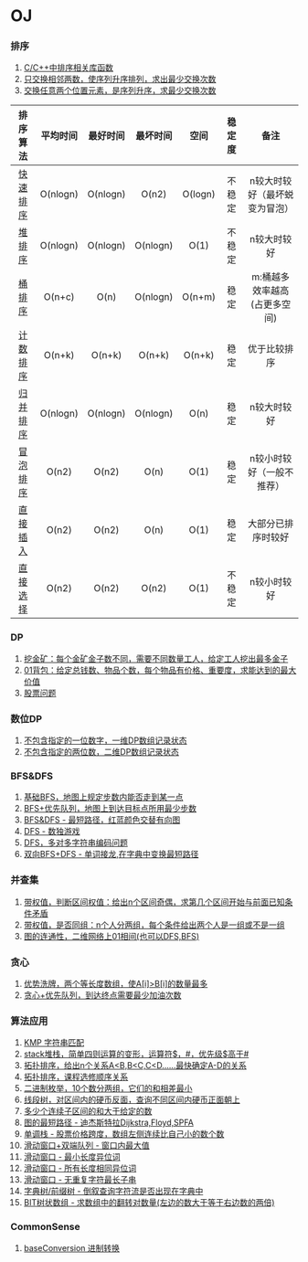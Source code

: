 # OJ

### 排序
1. [C/C++中排序相关库函数](src/sort/sort.md)
2. [只交换相邻两数，使序列升序排列，求出最少交换次数](src/sort/miniSwapCount1.cpp)
3. [交换任意两个位置元素，是序列升序，求最少交换次数](src/sort/miniSwapCount2.cpp)

|               排序算法               | 平均时间 | 最好时间 | 最坏时间 |  空间   | 稳定度 |             备注              |
| :----------------------------------: | :------: | :------: | :------: | :-----: | :----: | :---------------------------: |
|   [快速排序](src/sort/quickSort.c)   | O(nlogn) | O(nlogn) |  O(n2)   | O(logn) | 不稳定 | n较大时较好（最坏蜕变为冒泡） |
|    [堆排序](src/sort/heapSort.c)     | O(nlogn) | O(nlogn) | O(nlogn) |  O(1)   | 不稳定 |          n较大时较好          |
|  [桶排序](src/sort/bucketSort.cpp)   |  O(n+c)  |   O(n)   | O(nlogn) | O(n+m)  |  稳定  | m:桶越多效率越高(占更多空间)  |
|  [计数排序](src/sort/countSort.c)    |  O(n+k)  |  O(n+k)  |  O(n+k)  | O(n+k)  |  稳定  |         优于比较排序          |
|   [归并排序](src/sort/mergeSort.c)   | O(nlogn) | O(nlogn) | O(nlogn) |  O(n)   |  稳定  |          n较大时较好          |
|  [冒泡排序](src/sort/bubbleSort.c)   |  O(n2)   |  O(n2)   |   O(n)   |  O(1)   |  稳定  |   n较小时较好（一般不推荐）   |
| [直接插入](src/sort/InsertionSort.c) |  O(n2)   |  O(n2)   |   O(n)   |  O(1)   |  稳定  |      大部分已排序时较好       |
| [直接选择](src/sort/selectionSort.c) |  O(n2)   |  O(n2)   |  O(n2)   |  O(1)   | 不稳定 |          n较小时较好          |

### DP
1. [挖金矿：每个金矿金子数不同，需要不同数量工人，给定工人挖出最多金子](src/DP/maxGold.c)
2. [01背包：给定总钱数、物品个数，每个物品有价格、重要度，求能达到的最大价值](src/DP/maxValue.cpp)
3. [股票问题](src/DP/sharesProblem.cpp)

### 数位DP
1. [不包含指定的一位数字，一维DP数组记录状态](src/DigitDp/simple1D.c)
2. [不包含指定的两位数，二维DP数组记录状态](src/DigitDp/continuousNum2D.cpp)

### BFS&DFS
1. [基础BFS，地图上规定步数内能否走到某一点](src/BFS&DFS/simpleBFS.cpp)
2. [BFS+优先队列，地图上到达目标点所用最少步数](src/BFS&DFS/BFS_PriorityQueue.cpp)
3. [BFS&DFS - 最短路径，红蓝颜色交替有向图](src/BFS&DFS/shortestAlternatingPath.cpp)
4. [DFS - 数独游戏](src/BFS&DFS/sudoku.cpp)
5. [DFS，多对多字符串编码问题](src/BFS&DFS/decode.cpp)
6. [双向BFS+DFS - 单词接龙,在字典中变换最短路径](src/BFS&DFS/findLadders.cpp)

### 并查集
1. [带权值，判断区间权值：给出n个区间奇偶，求第几个区间开始与前面已知条件矛盾](src/DSU/rangeOddOrEven.cpp)
2. [带权值，是否同组：n个人分两组，每个条件给出两个人是一组或不是一组](src/DSU/whichTeamAB.cpp)
3. [图的连通性，二维网络上01相间(也可以DFS,BFS)](src/DSU/islandsNum.cpp)

### 贪心
1. [优势洗牌，两个等长度数组，使A[i]>B[i]的数量最多](src/greedy/advantageCount.cpp)
2. [贪心+优先队列，到达终点需要最少加油次数](src/greedy/miniFuelStop.cpp)

### 算法应用
1. [KMP 字符串匹配](src/Algorithm/strStr.cpp)
2. [stack堆栈，简单四则运算的变形，运算符$，#，优先级$高于#](src/Algorithm/simpleArithmetic.c)
3. [拓扑排序，给出n个关系A<B,B<C,C<D……最快确定A-D的关系](src/Algorithm/topologySort.cpp)
4. [拓扑排序，课程选修顺序关系](src/Algorithm/courseOrder.cpp)
5. [二进制枚举，10个数分两组，它们的和相差最小](src/Algorithm/binaryEnumeration.c)
6. [线段树，对区间内的硬币反面，查询不同区间内硬币正面朝上](src/Algorithm/segementTree.cpp)
7. [多少个连续子区间的和大于给定的数](src/Algorithm/continuousSumNum.cpp)
8. [图的最短路径 - 迪杰斯特拉Dijkstra,Floyd,SPFA](src/Algorithm/networkDelayTime.cpp)
9. [单调栈 - 股票价格跨度，数组左侧连续比自己小的数个数](src/Algorithm/StockSpanner.cpp)
10. [滑动窗口+双端队列 - 窗口内最大值](src/Algorithm/maxSlidingWindow.cpp)
11. [滑动窗口 - 最小长度异位词](src/Algorithm/minWindow.cpp)
12. [滑动窗口 - 所有长度相同异位词](src/Algorithm/findAnagrams.cpp)
13. [滑动窗口 - 无重复字符最长子串](src/Algorithm/lengthOfLongestSubstring.cpp)
14. [字典树/前缀树 - 倒叙查询字符流是否出现在字典中](src/Algorithm/StreamChecker.cpp)
15. [BIT树状数组 - 求数组中的翻转对数量(左边的数大于等于右边数的两倍)](src/Algorithm/reversePairs.cpp)

### CommonSense
1. [baseConversion 进制转换](src/common/baseConversion.cpp)


